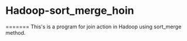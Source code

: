 # Hadoop-sort_merge_hoin
=======
This's is a program for join action in Hadoop using sort_merge method.
